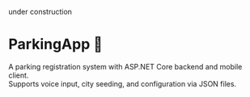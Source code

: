 under construction
# ParkingApp 🚗  
A parking registration system with ASP.NET Core backend and mobile client.  
Supports voice input, city seeding, and configuration via JSON files.
